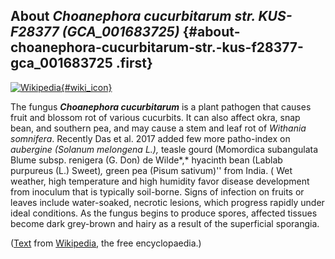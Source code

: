 About *Choanephora cucurbitarum str. KUS-F28377 (GCA\_001683725)* {#about-choanephora-cucurbitarum-str.-kus-f28377-gca_001683725 .first}
-----------------------------------------------------------------

[![Wikipedia](/img/wikipedia_logo_v2_en.png){#wiki_icon}](http://en.wikipedia.org/wiki/Choanephora_cucurbitarum)

The fungus ***Choanephora cucurbitarum*** is a plant pathogen that
causes fruit and blossom rot of various cucurbits. It can also affect
okra, snap bean, and southern pea, and may cause a stem and leaf rot of
*Withania somnifera*. Recently Das et al. 2017 added few more
patho-index on *aubergine (Solanum melongena L.),* teasle gourd
(Momordica subangulata Blume subsp. renigera (G. Don) de Wilde*,*
hyacinth bean (Lablab purpureus (L.) Sweet)*,* green pea (Pisum
sativum)\'\' from India. ( Wet weather, high temperature and high
humidity favor disease development from inoculum that is typically
soil-borne. Signs of infection on fruits or leaves include water-soaked,
necrotic lesions, which progress rapidly under ideal conditions. As the
fungus begins to produce spores, affected tissues become dark grey-brown
and hairy as a result of the superficial sporangia.

([Text](http://en.wikipedia.org/wiki/Choanephora_cucurbitarum) from
[Wikipedia](http://en.wikipedia.org/), the free encyclopaedia.)
